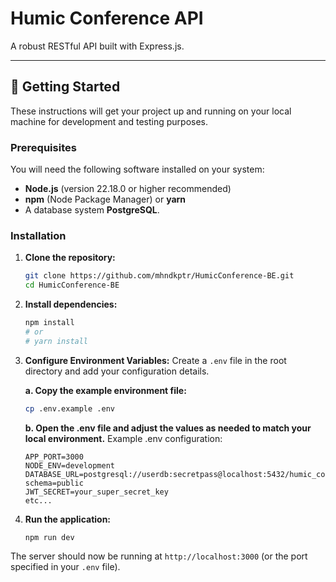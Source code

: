 # Humic Conference API

A robust RESTful API built with Express.js.

---

## 🚀 Getting Started

These instructions will get your project up and running on your local machine for development and testing purposes.

### Prerequisites

You will need the following software installed on your system:

- **Node.js** (version 22.18.0 or higher recommended)
- **npm** (Node Package Manager) or **yarn**
- A database system **PostgreSQL**.

### Installation

1.  **Clone the repository:**

    ```bash
    git clone https://github.com/mhndkptr/HumicConference-BE.git
    cd HumicConference-BE
    ```

2.  **Install dependencies:**

    ```bash
    npm install
    # or
    # yarn install
    ```

3.  **Configure Environment Variables:**
    Create a `.env` file in the root directory and add your configuration details.

    **a. Copy the example environment file:**

    ```bash
    cp .env.example .env
    ```

    **b. Open the .env file and adjust the values as needed to match your local environment.**
    Example .env configuration:

    ```
    APP_PORT=3000
    NODE_ENV=development
    DATABASE_URL=postgresql://userdb:secretpass@localhost:5432/humic_conference_db?schema=public
    JWT_SECRET=your_super_secret_key
    etc...
    ```

4.  **Run the application:**
    ```bash
    npm run dev
    ```

The server should now be running at `http://localhost:3000` (or the port specified in your `.env` file).
